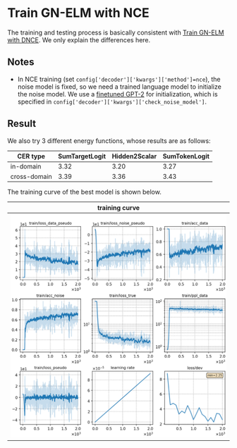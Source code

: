 # Train GN-ELM with NCE

The training and testing process is basically consistent with [Train GN-ELM with DNCE](../GN-ELM-DNCE/). We only explain the differences here.

## Notes

* In NCE training (set `config['decoder']['kwargs']['method']=nce`), the noise model is fixed, so we need a  trained language model to initialize the noise model. We use a [finetuned GPT-2](../lm-gpt2/) for initialization, which is specified in `config['decoder']['kwargs']['check_noise_model']`.

## Result

We also try 3 different energy functions, whose results are as follows:

|CER type     | SumTargetLogit |  Hidden2Scalar  | SumTokenLogit |
| -------     | -------- | ----------- | ----------- |
| in-domain   | 3.32     |  3.20       |  3.27       |
| cross-domain| 3.39     |  3.36       |  3.43       | 

The training curve of the best model is shown below.

|     training curve    |
|:-----------------------:|
|![monitor](./monitor.png)|
